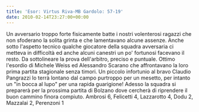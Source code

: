 ```yaml
---
title: 'Esor: Virtus Riva-MB Gardolo: 57-19'
date: 2010-02-14T23:27:00+00:00
---
```

Un avversario troppo forte fisicamente batte i nostri volenterosi ragazzi che non sfoderano la solita grinta e che lamentavano alcune assenze. Anche sotto l'aspetto tecnico qualche giocatore della squadra avversaria ci metteva in difficoltà ed anche alcuni canestri un po' fortunosi facevano il resto. Da sottolineare la prova dell'arbitro, preciso e puntuale. Ottimo l'esordio di Michele Weiss ed Alessandro Scarano che affrontavano la loro prima partita stagionale senza timori. Un piccolo infortunio al bravo Claudio Pangrazzi lo terrà lontano dal campo purtroppo per un mesetto, per intanto un "in bocca al lupo" per una rapida guarigione! Adesso la squadra si preparerà per la prossima partita di Bolzano dove cercherà di riprendere il buon cammino finora compiuto.
Ambrosi 6, Felicetti 4, Lazzarotto 4, Dodu 2, Mazzalai 2, Perenzoni 1